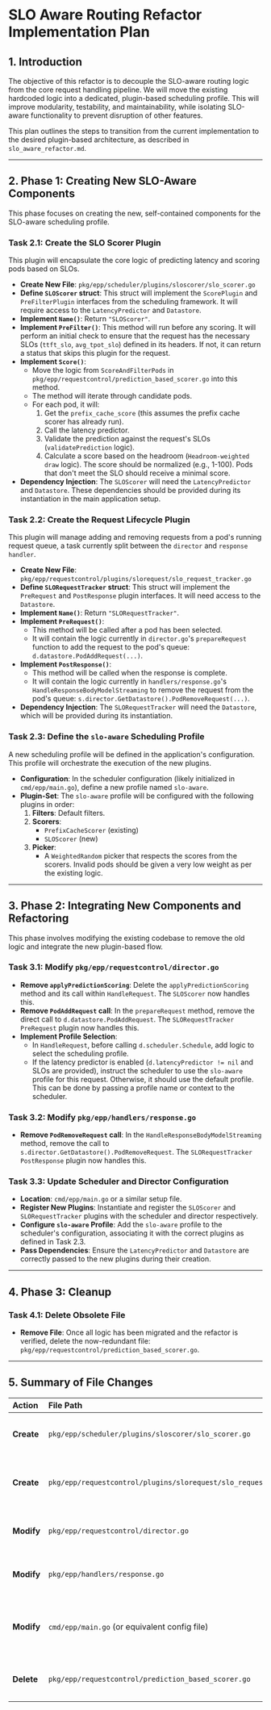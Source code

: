 # SLO Aware Routing Refactor Implementation Plan

## 1. Introduction

The objective of this refactor is to decouple the SLO-aware routing logic from the core request handling pipeline. We will move the existing hardcoded logic into a dedicated, plugin-based scheduling profile. This will improve modularity, testability, and maintainability, while isolating SLO-aware functionality to prevent disruption of other features.

This plan outlines the steps to transition from the current implementation to the desired plugin-based architecture, as described in `slo_aware_refactor.md`.

---

## 2. Phase 1: Creating New SLO-Aware Components

This phase focuses on creating the new, self-contained components for the SLO-aware scheduling profile.

### Task 2.1: Create the SLO Scorer Plugin

This plugin will encapsulate the core logic of predicting latency and scoring pods based on SLOs.

- **Create New File**: `pkg/epp/scheduler/plugins/sloscorer/slo_scorer.go`
- **Define `SLOScorer` struct**: This struct will implement the `ScorePlugin` and `PreFilterPlugin` interfaces from the scheduling framework. It will require access to the `LatencyPredictor` and `Datastore`.
- **Implement `Name()`**: Return `"SLOScorer"`.
- **Implement `PreFilter()`**: This method will run before any scoring. It will perform an initial check to ensure that the request has the necessary SLOs (`ttft_slo`, `avg_tpot_slo`) defined in its headers. If not, it can return a status that skips this plugin for the request.
- **Implement `Score()`**:
    - Move the logic from `ScoreAndFilterPods` in `pkg/epp/requestcontrol/prediction_based_scorer.go` into this method.
    - The method will iterate through candidate pods.
    - For each pod, it will:
        1. Get the `prefix_cache_score` (this assumes the prefix cache scorer has already run).
        2. Call the latency predictor.
        3. Validate the prediction against the request's SLOs (`validatePrediction` logic).
        4. Calculate a score based on the headroom (`Headroom-weighted draw` logic). The score should be normalized (e.g., 1-100). Pods that don't meet the SLO should receive a minimal score.
- **Dependency Injection**: The `SLOScorer` will need the `LatencyPredictor` and `Datastore`. These dependencies should be provided during its instantiation in the main application setup.

### Task 2.2: Create the Request Lifecycle Plugin

This plugin will manage adding and removing requests from a pod's running request queue, a task currently split between the `director` and `response handler`.

- **Create New File**: `pkg/epp/requestcontrol/plugins/slorequest/slo_request_tracker.go`
- **Define `SLORequestTracker` struct**: This struct will implement the `PreRequest` and `PostResponse` plugin interfaces. It will need access to the `Datastore`.
- **Implement `Name()`**: Return `"SLORequestTracker"`.
- **Implement `PreRequest()`**:
    - This method will be called after a pod has been selected.
    - It will contain the logic currently in `director.go`'s `prepareRequest` function to add the request to the pod's queue: `d.datastore.PodAddRequest(...)`.
- **Implement `PostResponse()`**:
    - This method will be called when the response is complete.
    - It will contain the logic currently in `handlers/response.go`'s `HandleResponseBodyModelStreaming` to remove the request from the pod's queue: `s.director.GetDatastore().PodRemoveRequest(...)`.
- **Dependency Injection**: The `SLORequestTracker` will need the `Datastore`, which will be provided during its instantiation.

### Task 2.3: Define the `slo-aware` Scheduling Profile

A new scheduling profile will be defined in the application's configuration. This profile will orchestrate the execution of the new plugins.

- **Configuration**: In the scheduler configuration (likely initialized in `cmd/epp/main.go`), define a new profile named `slo-aware`.
- **Plugin-Set**: The `slo-aware` profile will be configured with the following plugins in order:
    1. **Filters**: Default filters.
    2. **Scorers**:
        - `PrefixCacheScorer` (existing)
        - `SLOScorer` (new)
    3. **Picker**:
        - A `WeightedRandom` picker that respects the scores from the scorers. Invalid pods should be given a very low weight as per the existing logic.

---

## 3. Phase 2: Integrating New Components and Refactoring

This phase involves modifying the existing codebase to remove the old logic and integrate the new plugin-based flow.

### Task 3.1: Modify `pkg/epp/requestcontrol/director.go`

- **Remove `applyPredictionScoring`**: Delete the `applyPredictionScoring` method and its call within `HandleRequest`. The `SLOScorer` now handles this.
- **Remove `PodAddRequest` call**: In the `prepareRequest` method, remove the direct call to `d.datastore.PodAddRequest`. The `SLORequestTracker` `PreRequest` plugin now handles this.
- **Implement Profile Selection**:
    - In `HandleRequest`, before calling `d.scheduler.Schedule`, add logic to select the scheduling profile.
    - If the latency predictor is enabled (`d.latencyPredictor != nil` and SLOs are provided), instruct the scheduler to use the `slo-aware` profile for this request. Otherwise, it should use the default profile. This can be done by passing a profile name or context to the scheduler.

### Task 3.2: Modify `pkg/epp/handlers/response.go`

- **Remove `PodRemoveRequest` call**: In the `HandleResponseBodyModelStreaming` method, remove the call to `s.director.GetDatastore().PodRemoveRequest`. The `SLORequestTracker` `PostResponse` plugin now handles this.

### Task 3.3: Update Scheduler and Director Configuration

- **Location**: `cmd/epp/main.go` or a similar setup file.
- **Register New Plugins**: Instantiate and register the `SLOScorer` and `SLORequestTracker` plugins with the scheduler and director respectively.
- **Configure `slo-aware` Profile**: Add the `slo-aware` profile to the scheduler's configuration, associating it with the correct plugins as defined in Task 2.3.
- **Pass Dependencies**: Ensure the `LatencyPredictor` and `Datastore` are correctly passed to the new plugins during their creation.

---

## 4. Phase 3: Cleanup

### Task 4.1: Delete Obsolete File

- **Remove File**: Once all logic has been migrated and the refactor is verified, delete the now-redundant file: `pkg/epp/requestcontrol/prediction_based_scorer.go`.

---

## 5. Summary of File Changes

| Action    | File Path                                                              | Reason                                                                          |
| :-------- | :--------------------------------------------------------------------- | :------------------------------------------------------------------------------ |
| **Create**  | `pkg/epp/scheduler/plugins/sloscorer/slo_scorer.go`                    | New plugin to house the SLO-based scoring logic.                                |
| **Create**  | `pkg/epp/requestcontrol/plugins/slorequest/slo_request_tracker.go`     | New plugin to manage adding/removing requests from the pod queue.               |
| **Modify**  | `pkg/epp/requestcontrol/director.go`                                   | Remove old hardcoded logic, add profile selection logic.                        |
| **Modify**  | `pkg/epp/handlers/response.go`                                         | Remove request removal logic, now handled by a plugin.                          |
| **Modify**  | `cmd/epp/main.go` (or equivalent config file)                          | Register new plugins and configure the `slo-aware` scheduling profile.          |
| **Delete**  | `pkg/epp/requestcontrol/prediction_based_scorer.go`                    | This file's logic is moved to the new `SLOScorer` plugin.                       |

